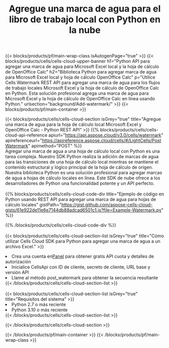 ﻿---
title: Agregue una marca de agua para el libro de trabajo local con Python en la nube
description:  API y SDK de la nube para agregar marcas de agua para Microsoft Excel y OpenOffice Calc con Python. Agregar marcas de agua para hojas de cálculo locales mediante el SDK de Cells Cloud API para Python.
---
{{< blocks/products/pf/main-wrap-class isAutogenPage="true" >}}
{{< blocks/products/cells/cells-cloud-upper-banner h1="Python API para agregar una marca de agua para Microsoft Excel local y la hoja de cálculo de OpenOffice Calc" h2="Biblioteca Python para agregar marca de agua para Microsoft Excel local y hoja de cálculo OpenOffice Calc" p="Utilice Cells Watermark REST API para agregar una marca de agua para los flujos de trabajo locales Microsoft Excel y la hoja de cálculo de OpenOffice Calc en Python. Esta solución profesional agrega una marca de agua para Microsoft Excel y la hoja de cálculo de OpenOffice Calc en línea usando Python." urlsection="background/Add-watermark/" >}}
{{< blocks/products/pf/main-container >}}

{{< blocks/products/cells/cells-cloud-section isGrey="true" title="Agregue una marca de agua para la hoja de cálculo local Microsoft Excel y OpenOffice Calc - Python REST API" >}}
{{% blocks/products/cells/cells-cloud-api-reference apiurl="https://api.aspose.cloud/v3.0/cells/watermark" apireferenceurl="https://apireference.aspose.cloud/cells/#/LightCells/PostWatermark" apimethod="POST" %}}
<br/>
Agregar una marca de agua a una hoja de cálculo local con Python es una tarea compleja. Nuestro SDK Python realiza la adición de marcas de agua para las transiciones de una hoja de cálculo local mientras se mantiene el contenido estructural y lógico principal de la hoja de cálculo de origen. Nuestra biblioteca Python es una solución profesional para agregar marcas de agua a hojas de cálculo locales en línea. Este SDK de nube ofrece a los desarrolladores de Python una funcionalidad potente y un API perfecto.
<br/>
<br/>
{{% blocks/products/cells/cells-cloud-code-div title="Ejemplo de código en Python usando REST API para agregar una marca de agua para hojas de cálculo locales" gistPath="https://gist.github.com/aspose-cells-cloud-gists/61e922de11e6e7144db88adcad6501c1.js?file=Example-Watermark.py" %}}
  
{{% /blocks/products/cells/cells-cloud-code-div %}}
<br/>
<br/>
{{< blocks/products/cells/cells-cloud-section-list isGrey="true" title="Cómo utilizar Cells Cloud SDK para Python para agregar una marca de agua a un archivo Excel." >}}
<li> Crea una cuenta en<a href="https://dashboard.aspose.cloud/">Panel</a> para obtener gratis API cuota y detalles de autorización</li>
<li>Inicialice CellsApi con ID de cliente, secreto de cliente, URL base y versión API</li>
<li>Llame al método post_watermark para obtener la secuencia resultante</li>
{{< /blocks/products/cells/cells-cloud-section-list >}}
<br/>
<br/>
{{< blocks/products/cells/cells-cloud-section-list isGrey="true" title="Requisitos del sistema" >}}
<li>Python 2.7 o más reciente</li>
<li>Python 3.10 o más reciente</li>
{{< /blocks/products/cells/cells-cloud-section-list >}}

{{< /blocks/products/cells/cells-cloud-section >}}

{{< /blocks/products/pf/main-container >}}
{{< /blocks/products/pf/main-wrap-class >}}

